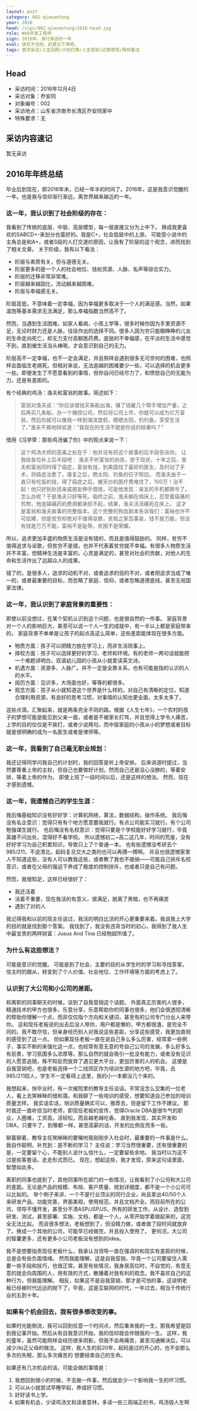 ```yaml
---
layout: post
category: 002-qiaoantong
year: 2016
head: /vips/002-qiaoantong/2016-head.jpg
role: Web开发工程师
sign: 2016年，渐行渐远的一年
eval: 快忍不住啦，赶紧记下来吧。
tags: 首次采访/人生回顾/计划打算/人生规划/近期感悟/择校看法
---
```


## Head

- 采访时间：2016年12月4日
- 采访对象：乔安同
- 对象编号：002
- 采访地点：山东省济南市长清区乔安同家中
- 特殊要求：无

## 采访内容速记

暂无采访

## 2016年年终总结

毕业后到现在，即2016年末，已经一年半的时间了。2016年，这是我意识觉醒的一年。也是我与信仰渐行渐远，离世界越来越近的一年。

### 这一年，我认识到了社会阶级的存在：
我看到了传统的底层、中层、高层模型，每一层直接又分为上中下。
换成我更喜欢的SABCD+-来划分也蛮好的。我是C+，社会低层中的上游。
可能受小说中的主角总是和A+，或者S级的人打交道的原因，让我有了阶层的这个观念，进而找到了相关文章。
关于阶级，我有以下看法：

- 阶层与素质有关，但与道德无关。
- 阶层更多的是一个人的社会地位、钱权资源、人脉、名声等综合实力。
- 阶层的迁移非常非常难。
- 阶层越来越固化，流动越来越困难。
- 阶层与幸福感无关。

阶层高低，不意味着一定幸福，因为幸福更多取决于一个人的满足感。当然，如果温饱等基本需求无法满足，那么幸福指数当然高不了。

然而，当遇到生活困难，如家人看病，小孩上学等，很多时候你因为手里资源不足，无论时财力还是人脉，往往作出的选择不同。很多人因为穷只能眼睁睁的儿女的生命走向死亡，却无力支付高额医药费。底层的不幸福感，在平淡的生活中感觉不到，直到被生活当头棒喝，才会意识到自己的无力。

阶层高不一定幸福，也不一定会满足，并且照样会遇到很多无可奈何的困难，也照样会面临生老病死。但相对来说，无法逾越的困难要少一些，可以选择的机会更多一些。即便发生了不愿意看到的事情，但你自问已经尽力了，和愤怒自己的无能为力，还是有差距的。

有个经典的鸡汤：渔夫和富翁的故事。简述如下：

>富翁对渔夫说：“你应该借钱买条船出海，赚了钱雇几个帮手增加产量，之后再买几条船，办一个捕捞公司，然后将公司上市，你就可以成为亿万富翁，然后你就可以像我一样到海滨度假，晒晒太阳，钓钓鱼，享受生活了。”渔夫不屑地辩驳道：“我现在的生活不就是你说的结果吗？”

借用《冯学荣：那些鸡汤骗了你》中的观点来说一下：

>这个鸡汤大师的恶毒之处在于：他并没有将这个故事的后半段告诉你。
让我给各位补上后半段吧：
渔夫不听富翁的劝告，安于现状，十年之后，渔夫和富翁同时得了癌症，富翁有钱，到美国找了最好的医生，及时动了手术，将癌症治愈了，康复之后，晒太阳、钓鱼的日子照旧。
而渔夫由于一直只有吃饭的钱，得了癌症之后，被天价的医疗费难住了，100万！治不起！他只好到处找亲戚朋友伸手借钱，可是他发现：亲友的手机都换号了。
怎么办呢？于是渔夫只好等死。临终之前，渔夫躺在病床上，忍受着癌痛的煎熬，他连镇痛药的费用都承担不起，结果，渔夫活活痛死在床上。
这才是富翁和渔夫故事的完整版本。这个完整的狗血剧本告诉我们：富裕也许不可炫耀，但是贫穷却绝对不值得讴歌，贫贱之家百事哀，钱不是万能，但没有钱是万万不能，富裕不是耻辱，贫困不是荣耀。

所以，追求更加丰盛的物质生活是没有错的，而且是值得鼓励的。
同样，贫穷不值得追求与讴歌，但贫穷不是错，也并不代表着贫穷就不幸福。有很多人物质生活并不丰富，但精神生活是丰富的，心灵是满足的，甚至对社会的贡献，对他人的生命和生活作出了远超众人的成果。

错了的，是很多人，追求的动机不对，或者追求的目的不对，或者把追求当成了唯一的，或者最重要的目标，而忽略了家庭、信仰，或者忽略道德底线，甚至无视国家法律。

### 这一年，我认识到了家庭背景的重要性：
即使以前没想过，在某个契机认识到这个问题，也是很自然的一件事。
家庭背景对一个人的影响巨大，甚至可以说一个人一生的成就中，有一半以上都是家庭带来的。
家庭背景不单单是让孩子的起点高这么简单，这些差距能体现在很多方面。

- 物质方面：孩子可以把精力放在学习上，而非生活琐事上。
- 择校方面：孩子可以选择更好的学习、老师和环境。有的老师一两句话就能把一个难题讲明白，双语幼儿园的小孩从小就爱读英文诗。
- 机遇方面：资源多、人脉广。并不一定是全靠关系，也有可能是指的认识的人的水平。
- 阅历方面：见识多，大场面也好，等等的都很多。
- 观念方面：孩子从小就知道这个世界是什么样的，对自己有清晰的定位，知道合理利用资源，有良好的思考习惯，对事情的认知也更全面，太多太多了。

这些点滴，汇聚起来，就是两条完全不同的路。根据《人生七年》，一个农村的孩子的梦想可能是能见到父亲一面，或者是不被家长打骂，并且觉得上学令人痛苦，上学的目的仅仅是不挨打，或者少说两句。而中层家庭的小孩从小的梦想或者目标就是很明确的成为一名医生或者是律师等。

### 这一年，我看到了自己毫无职业规划：
我还记得同学问我自己的计划时，我的回答是听上帝安排。
后来讲道时提过，当然要尊重上帝的主权，但自己也要做好计划。然而自己还是没心没肺的，等着安排，等着上帝的作为。
即使上班了一段时间以后，还是这样的想法。
然而，现在才感到遗憾。

### 这一年，我遗憾自己的学生生涯：
我后悔基础知识没有好好学：计算机网络，算法，数据结构，操作系统。
我后悔没有名企意识：觉得只有有个地方愿意要我就行。有点公司能实习就行。有个公司勉强谋生就行。
也后悔没有名校意识：觉得只要是个学校能好好学习就行，毕竟英雄不问出处，混得好不看学校。
所以遗憾初二~高二这几年，时间的荒废，没有好好学习为自己积累知识，导致只上了个普通一本。
也有些遗憾没考研去个985/211，不说清北，起码复旦交大之类的也可以再搏一搏啊。
并且也很遗憾家里人不知道这些，没有人可以教我这些，或者教了我也不接纳——可能自己排斥名校意识，或者在父母的强迫下养成了极度的控制排斥，也或者只是自己有问题。

然而，我很知足，这样已经很好了：
- 我还活着
- 活着不重要，现在我活的有意义，很满足，脱离了黑暗，也不再痛苦
- 遇到了对的人

我记得我和以前的班主任说过，我活的明白比活的开心更重要来着。我说我上大学的目的就是找到那个答案。
我找到了，我没有违背当时的初心，我得到了我人生中最宝贵的两样财富：Jusus And Tina
已经物超所值了。

### 为什么有这些想法？
可能是意识的觉醒。
可能是到了社会，主要的目的从学生时的学习和寻找答案，信主时的跟从，转变到了个人价值、社会地位、工作环境等方面的考虑上了。

### 认识到了大公司和小公司的差距。
和离职的同事聊天的时候，谈到了自我营销这个话题。
外面真正厉害的人很多，精通技术的甲方也很多，乐意分享，乐意帮助你的同事也很多，他们会很透彻清晰的帮助你理解一个点，而非仅仅指个方向和关键词，甚至有的公司专门分出人来带你。
这和现任老板说的出去后没人带你，用户都是懒的，甲方都很渣，是完全不同的。我不敢尽信，但亲身经历别人对我说这些差距，分享这些感受，我更加直观的感受到了这一点。
但如果现任老板一直在说自己多么多么厉害，经常拿一些例子，事实不断的来强化这一点，也经常有意无意的夸自己公司的发展，多么好多么有前景，学习氛围多么浓厚等。那么自然的就会吸引一批没有能力，或者没有见识的人愿意追随，殊不知反而放弃了遇见更大平台，更加厉害的人的机会。
这便是自我营销吧，也是老板选择一个二线郊区作为培训生源的地方吧，毕竟，去985/211招人，学生不一定看得上这里，我的小一本都没几个来的。

我想起来，快毕业时，有一次被院里的教导主任谈话。平常没怎么交集的一位老人，看上去笑眯眯的很和蔼。和我聊了一些培训的感受，想要知道自己参加的培训质量怎样。
我实话实话，培训质量确实可以，推荐去，但是留下工作不建议。
那时我还一直听信当时老师，即现任老板的宣传，觉得Oracle DBA是很牛气的职业，入圈难，工资高，活轻松，而且越老越吃香。
直到我发现，其实开发和DBA，只要牛了，到哪都一样。甚至高薪的话，开发的比例反而多一些。

聊着聊着，教导主任笑眯眯的要嘱咐我刚刚步入社会时，最重要的一件事是什么。
我自作聪明，补充到：是不断的学习？
主任说：学习当然很重要，还有很重要的是，一定要留个心，不能别人说什么信什么，一定要留些余地。
我当时以为这不过是些客套话，走走形式而已。
现在，想起这些，我才发现，原来这句话里面，智慧如此多。

离职的同事也提到了，其他同事所在部门的一些情况，让我看到了小公司和大公司的差距。无论是产品的规模、布局、客户质量、规划详细度，都不是一个小公司可以比拟的。
举个例子来讲，一个不是行业顶尖的同行企业，尚且拿出40/50个人来研发产品，功能完善，界面美观，使用规范，并且文档齐全。而目前所在的公司，领导不懂开发，甚至分不清ASP/JSP/JS，所有的研发工作，从设计、选型到研发、测试，甚至部署、实施、文档，都是一个人，从零开始学着做起来的，这完全无法比拟。
而且很多想法，老板想到了，但没精力做，或者做了段时间就放弃了。换成一个其他的公司，可能早已经做完，并且投入使用了。
更何况，大公司的智囊更多，还有更多小公司老板没有想到的idea。

我不是想要指责现任老板什么，我承认当领导一直在强调的和现实有差距的时候，总是会有些负面情绪。
然而我能理解，这是自我营销，毕竟一个公司要留住人需要一些手段和技巧，也很正常。甚至有些情况，我身居高位时，不自觉的，有意无意的就会向周围的人，用有效的方式，散播着对我有利的观念。我不喜欢自己的这种行为，但我能理解。
相反，如果这不是自我营销，那才是可怕的事，这说明老板已经被时代远远的抛下了。毕竟，这是互联网的时代，一年过去，相当于传统行业的五到十年。

### 如果有个机会回去，我有很多想改变的事。
如果时光能倒流，我可以回到任意一个时间点，然后重来我的一生，那我希望是回到我记事开始。然后从有自我意识开始，我的信仰就会伴随我的一生。
这样，我的童年，虽然可能照样会经历很多阴影，但我不会再痛苦，甚至沟通解决后，可以减少/纠正父母的做法。
这样，我人生的前20年，起码是过的开心的，也不会那么多次的失眠，那么多次痛苦的 想要结束自己的生命。

如果还有几次机会的话，可能会做的事情是：

1. 我想回到很小的时候，不去做一件事，然后就会少一个影响我一生的坏习惯。
2. 可以从小就尝试早睡早起，养成好习惯。
3. 好好读书上学。
4. 如果有机会，少读鸡汤文和读者意林，多读一些三观端正的书，鸡汤毁人生啊

